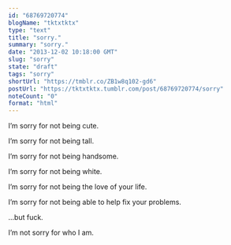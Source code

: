 ```yaml
---
id: "68769720774"
blogName: "tktxtktx"
type: "text"
title: "sorry."
summary: "sorry."
date: "2013-12-02 10:18:00 GMT"
slug: "sorry"
state: "draft"
tags: "sorry"
shortUrl: "https://tmblr.co/ZB1w8q102-gd6"
postUrl: "https://tktxtktx.tumblr.com/post/68769720774/sorry"
noteCount: "0"
format: "html"
---
```


I’m sorry for not being cute.

I’m sorry for not being tall.

I’m sorry for not being handsome.

I’m sorry for not being white.

I’m sorry for not being the love of your life.

I’m sorry for not being able to help fix your problems.

…but fuck.

I’m not sorry for who I am.